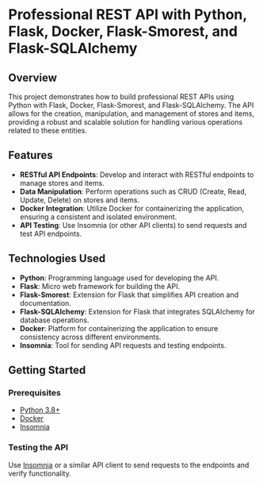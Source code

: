 # Professional REST API with Python, Flask, Docker, Flask-Smorest, and Flask-SQLAlchemy

## Overview

This project demonstrates how to build professional REST APIs using Python with Flask, Docker, Flask-Smorest, and Flask-SQLAlchemy. The API allows for the creation, manipulation, and management of stores and items, providing a robust and scalable solution for handling various operations related to these entities.

## Features

- **RESTful API Endpoints**: Develop and interact with RESTful endpoints to manage stores and items.
- **Data Manipulation**: Perform operations such as CRUD (Create, Read, Update, Delete) on stores and items.
- **Docker Integration**: Utilize Docker for containerizing the application, ensuring a consistent and isolated environment.
- **API Testing**: Use Insomnia (or other API clients) to send requests and test API endpoints.

## Technologies Used

- **Python**: Programming language used for developing the API.
- **Flask**: Micro web framework for building the API.
- **Flask-Smorest**: Extension for Flask that simplifies API creation and documentation.
- **Flask-SQLAlchemy**: Extension for Flask that integrates SQLAlchemy for database operations.
- **Docker**: Platform for containerizing the application to ensure consistency across different environments.
- **Insomnia**: Tool for sending API requests and testing endpoints.

## Getting Started

### Prerequisites

- [Python 3.8+](https://www.python.org/downloads/)
- [Docker](https://www.docker.com/get-started)
- [Insomnia](https://insomnia.rest/download)

### Testing the API

Use [Insomnia](https://insomnia.rest/download) or a similar API client to send requests to the endpoints and verify functionality.
